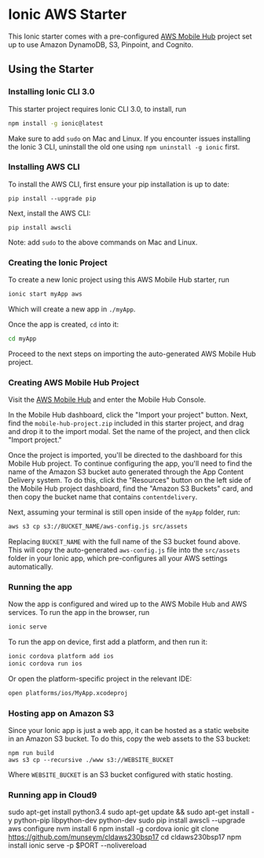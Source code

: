 # Ionic AWS Starter

This Ionic starter comes with a pre-configured [AWS Mobile Hub](https://aws.amazon.com/mobile/) project set up to use Amazon DynamoDB, S3, Pinpoint, and Cognito.

## Using the Starter

### Installing Ionic CLI 3.0

This starter project requires Ionic CLI 3.0, to install, run

```bash
npm install -g ionic@latest
```

Make sure to add `sudo` on Mac and Linux. If you encounter issues installing the Ionic 3 CLI, uninstall the old one using `npm uninstall -g ionic` first.

### Installing AWS CLI

To install the AWS CLI, first ensure your pip installation is up to date:

```
pip install --upgrade pip
```

Next, install the AWS CLI:

```
pip install awscli
```

Note: add `sudo` to the above commands on Mac and Linux.

### Creating the Ionic Project

To create a new Ionic project using this AWS Mobile Hub starter, run

```bash
ionic start myApp aws
```

Which will create a new app in `./myApp`.

Once the app is created, `cd` into it:

```bash
cd myApp
```

Proceed to the next steps on importing the auto-generated AWS Mobile Hub project.

### Creating AWS Mobile Hub Project

Visit the [AWS Mobile Hub](https://aws.amazon.com/mobile/) and enter the Mobile Hub Console.

In the Mobile Hub dashboard, click the "Import your project" button. Next, find the `mobile-hub-project.zip` included
in this starter project, and drag and drop it to the import modal. Set the name of the project, and then click "Import project."

Once the project is imported, you'll be directed to the dashboard for this Mobile Hub project. To continue configuring the app, you'll need to find the name of the Amazon S3 bucket auto generated through the App Content Delivery system. To do this, click the "Resources" button on the left side of the Mobile Hub project dashboard, find the "Amazon S3 Buckets" card, and then copy the bucket name that contains `contentdelivery`.

Next, assuming your terminal is still open inside of the `myApp` folder, run:

```bash
aws s3 cp s3://BUCKET_NAME/aws-config.js src/assets
```

Replacing `BUCKET_NAME` with the full name of the S3 bucket found above. This will copy the auto-generated `aws-config.js` file into the `src/assets` folder in your Ionic app, which pre-configures all your AWS settings automatically.

### Running the app

Now the app is configured and wired up to the AWS Mobile Hub and AWS services. To run the app in the browser, run

```bash
ionic serve
```

To run the app on device, first add a platform, and then run it:

```bash
ionic cordova platform add ios
ionic cordova run ios
```

Or open the platform-specific project in the relevant IDE:

```bash
open platforms/ios/MyApp.xcodeproj
```

### Hosting app on Amazon S3

Since your Ionic app is just a web app, it can be hosted as a static website in an Amazon S3 bucket. To do this, copy the web assets to the S3 bucket:

```
npm run build
aws s3 cp --recursive ./www s3://WEBSITE_BUCKET
```

Where `WEBSITE_BUCKET` is an S3 bucket configured with static hosting.

### Running app in Cloud9
sudo apt-get install python3.4
sudo apt-get update && sudo apt-get install -y python-pip libpython-dev python-dev
sudo pip install awscli --upgrade
aws configure
nvm install 6
npm install -g cordova ionic
git clone https://github.com/munseym/cldaws230bsp17
cd cldaws230bsp17
npm install
ionic serve -p $PORT --nolivereload